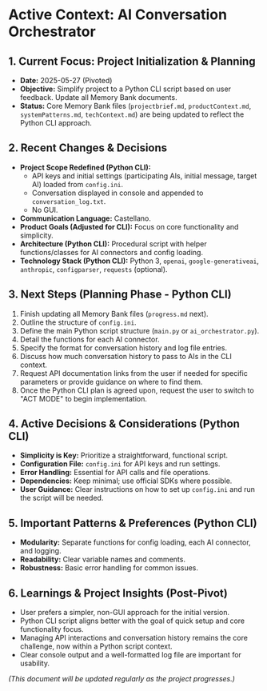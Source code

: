 # Active Context: AI Conversation Orchestrator

## 1. Current Focus: Project Initialization & Planning

-   **Date:** 2025-05-27 (Pivoted)
-   **Objective:** Simplify project to a Python CLI script based on user feedback. Update all Memory Bank documents.
-   **Status:** Core Memory Bank files (`projectbrief.md`, `productContext.md`, `systemPatterns.md`, `techContext.md`) are being updated to reflect the Python CLI approach.

## 2. Recent Changes & Decisions

-   **Project Scope Redefined (Python CLI):**
    -   API keys and initial settings (participating AIs, initial message, target AI) loaded from `config.ini`.
    -   Conversation displayed in console and appended to `conversation_log.txt`.
    -   No GUI.
-   **Communication Language:** Castellano.
-   **Product Goals (Adjusted for CLI):** Focus on core functionality and simplicity.
-   **Architecture (Python CLI):** Procedural script with helper functions/classes for AI connectors and config loading.
-   **Technology Stack (Python CLI):** Python 3, `openai`, `google-generativeai`, `anthropic`, `configparser`, `requests` (optional).

## 3. Next Steps (Planning Phase - Python CLI)

1.  Finish updating all Memory Bank files (`progress.md` next).
2.  Outline the structure of `config.ini`.
3.  Define the main Python script structure (`main.py` or `ai_orchestrator.py`).
4.  Detail the functions for each AI connector.
5.  Specify the format for conversation history and log file entries.
6.  Discuss how much conversation history to pass to AIs in the CLI context.
7.  Request API documentation links from the user if needed for specific parameters or provide guidance on where to find them.
8.  Once the Python CLI plan is agreed upon, request the user to switch to "ACT MODE" to begin implementation.

## 4. Active Decisions & Considerations (Python CLI)

-   **Simplicity is Key:** Prioritize a straightforward, functional script.
-   **Configuration File:** `config.ini` for API keys and run settings.
-   **Error Handling:** Essential for API calls and file operations.
-   **Dependencies:** Keep minimal; use official SDKs where possible.
-   **User Guidance:** Clear instructions on how to set up `config.ini` and run the script will be needed.

## 5. Important Patterns & Preferences (Python CLI)

-   **Modularity:** Separate functions for config loading, each AI connector, and logging.
-   **Readability:** Clear variable names and comments.
-   **Robustness:** Basic error handling for common issues.

## 6. Learnings & Project Insights (Post-Pivot)

-   User prefers a simpler, non-GUI approach for the initial version.
-   Python CLI script aligns better with the goal of quick setup and core functionality focus.
-   Managing API interactions and conversation history remains the core challenge, now within a Python script context.
-   Clear console output and a well-formatted log file are important for usability.

*(This document will be updated regularly as the project progresses.)*
